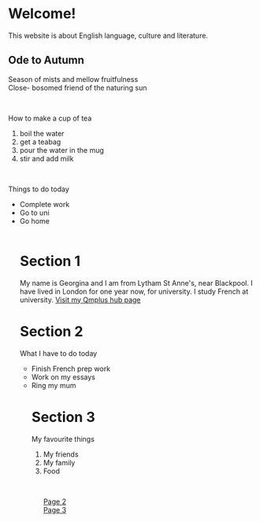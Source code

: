 <h1>Welcome!</h1>
<p>This website is about English language, culture and literature.</p>

<h2>Ode to Autumn</h2>
<body>
<p>
Season of mists and mellow fruitfulness<br>
Close- bosomed friend of the naturing sun <br>
</p>
<br>
<p>How to make a cup of tea</p>
<ol>
  <li>boil the water </li>
  <li>get a teabag </li>
  <li>pour the water in the mug</li>
  <li>stir and add milk</li>
</ol>
<br>
<p> Things to do today </p>
<ul>
  <li>Complete work</li>
  <li>Go to uni</li>
  <li>Go home</li>
<br><p> 
<h1> Section 1 </h1> </p>
<p>  
My name is Georgina and I am from Lytham St Anne's, near Blackpool. I have lived in London for one year now, for university. I study French at university. 
<a href="https://hub.qmplus.qmul.ac.uk/view/view.php?profile=georgina-hutt&page=sml5202-georgina" > Visit my Qmplus hub page </a> 
</p>
<p> 
<h1> Section 2 </h1>
What I have to do today
<ul>
  <li> Finish French prep work </li>
  <li> Work on my essays </li>
  <li> Ring my mum </li>
 
<p> <h1> Section 3 </h1>
 My favourite things 
<ol> 
 <li> My friends </li>
 <li> My family </li>
 <li> Food </li>
</p><br><p>
<a href="https://georginah2.github.io/SML5202-HUTT/page2.html"> Page 2 </a> <br>
<a href="https://georginah2.github.io/SML5202-HUTT/page3.html"> Page 3 </a>
</p>
</body>
